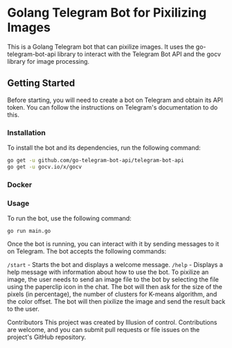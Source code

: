 # Golang Telegram Bot for Pixilizing Images
This is a Golang Telegram bot that can pixilize images. It uses the go-telegram-bot-api library to interact with the Telegram Bot API and the gocv library for image processing.

## Getting Started
Before starting, you will need to create a bot on Telegram and obtain its API token. You can follow the instructions on Telegram's documentation to do this.

### Installation
To install the bot and its dependencies, run the following command:

```sh
go get -u github.com/go-telegram-bot-api/telegram-bot-api
go get -u gocv.io/x/gocv
```

### Docker
### Usage
To run the bot, use the following command:

```
go run main.go
```
Once the bot is running, you can interact with it by sending messages to it on Telegram. The bot accepts the following commands:

`/start` - Starts the bot and displays a welcome message.
`/help` - Displays a help message with information about how to use the bot.
To pixilize an image, the user needs to send an image file to the bot by selecting the file using the paperclip icon in the chat. The bot will then ask for the size of the pixels (in percentage), the number of clusters for K-means algorithm, and the color offset. The bot will then pixilize the image and send the result back to the user.

Contributors
This project was created by Illusion of control. Contributions are welcome, and you can submit pull requests or file issues on the project's GitHub repository.